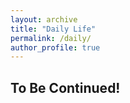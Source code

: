 ```yaml
---
layout: archive
title: "Daily Life"
permalink: /daily/
author_profile: true
---
```


## To Be Continued!

<!-- <table>
  <tr>
    <td><img src="images/Image-1.png" alt="Image 1"></td>
    <td><img src="images/Image-1.png" alt="Image 2"></td>
    <td><img src="images/Image-1.png" alt="Image 3"></td>
  </tr>
  <tr>
    <td><img src="images/Image-1.png" alt="Image 4"></td>
    <td><img src="images/Image-1.png" alt="Image 5"></td>
    <td><img src="images/Image-1.png" alt="Image 6"></td>
  </tr>
</table> -->

